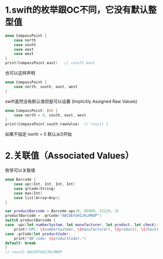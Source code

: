 # 1.swift的枚举跟OC不同，它没有默认整型值
```swift
enum CompassPoint {
    case north
    case south
    case east
    case west
}
print(CompassPoint.east)   // result east
```
也可以这样声明
```swift
enum CompassPoint {
    case north, south, east, west
}
```
swift虽然没有默认值但是可以设置 (Implicitly Assigned Raw Values)
```swift
enum CompassPoint: Int {
    case north = 0, south, east, west
}
print(CompassPoint.south.rawValue)  // result 1
```
如果不指定 north = 0 默认从0开始

# 2.关联值（Associated Values）
枚举可以关联值
```swift
enum Barcode {
    case upc(Int, Int, Int, Int)
    case qrCode(String)
    case max(Int)
    case list(Array<Any>)
}

var productBarcode = Barcode.upc(8, 85909, 51226, 3)
productBarcode = .qrCode("ABCDEFGHIJKLMNOP")
switch productBarcode {
case .upc(let numberSystem, let manufacturer, let product, let check):
    print("UPC: \(numberSystem), \(manufacturer), \(product), \(check).")
case .qrCode(let productCode):
    print("QR code: \(productCode).")
default: break
}
// result ABCDEFGHIJKLMNOP
```
